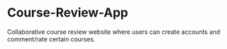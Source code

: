 # Course-Review-App
Collaborative course review website where users can create accounts and comment/rate certain courses. 
